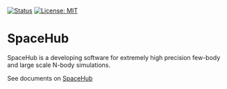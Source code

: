
[![Status](https://github.com/YihanWangAstro/SpaceHub/workflows/Build/badge.svg)](https://github.com/YihanWangAstro/SpaceHub/actions) [![License: MIT](https://img.shields.io/badge/License-MIT-blue.svg)](https://opensource.org/licenses/MIT)

# SpaceHub

SpaceHub is a developing software for extremely high precision few-body and large scale N-body simulations.

See documents on [SpaceHub](https://yihanwangastro.github.io/SpaceHubWeb/)
